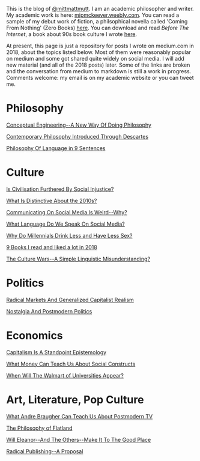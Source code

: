 This is the blog of [@mittmattmutt](twitter.com/@mittmattmutt). I am an academic philosopher and writer. My academic work is here: [mipmckeever.weebly.com](mipmckeever.weebly.com). You can read a sample of my debut work of fiction, a philsophical novella called 'Coming From Nothing' (Zero Books) [here](http://bit.ly/cfnextract). You can download and read *Before The Internet*, a book about 90s book culture I wrote [here](http://bit.ly/90sbook).

At present, this page is just a repository for posts I wrote on medium.com in 2018, about the topics listed below. Most of them were reasonably popular on medium and some got shared quite widely on social media. I will add new material (and all of the 2018 posts) later. Some of the links are broken and the conversation from medium to markdown is still a work in progress. Comments welcome: my email is on my academic website or you can tweet me.

# Philosophy


[Conceptual Engineering--A New Way Of Doing Philosophy](/conceng.md)

[Contemporary Philosophy Introduced Through Descartes](/descartes.md)

[Philosophy Of Language in 9 Sentences](/phillang9.md)

# Culture

[Is Civilisation Furthered By Social Injustice?](/civ-furthered-social-injustice.md)

[What Is Distinctive About the 2010s?](/distinctive.md)

[Communicating On Social Media Is Weird--Why?](/social-media-weird.md)

[What Language Do We Speak On Social Media?](/language-social-media.md)

[Why Do Millennials Drink Less and Have Less Sex?](/millennials-sex.md)

[9 Books I read and liked a lot in 2018](/9books.md)

[The Culture Wars--A Simple Linguistic Misunderstanding?](/culturewars.md)

# Politics
[Radical Markets And Generalized Capitalist Realism](/radmarkets.md)

[Nostalgia And Postmodern Politics](/nostalgia-pm-politics.md)

# Economics

[Capitalism Is A Standpoint Epistemology](/capstand.md)

[What Money Can Teach Us About Social Constructs](/money.md)

[When Will The Walmart of Universities Appear?](/walmart.md)

# Art, Literature, Pop Culture

[What Andre Braugher Can Teach Us About Postmodern TV](/braugher.md)

[The Philosophy of Flatland](/flatland.md)

[Will Eleanor--And The Others--Make It To The Good Place](/goodplace.md)

[Radical Publishing--A Proposal](/rad-publishing.md)
